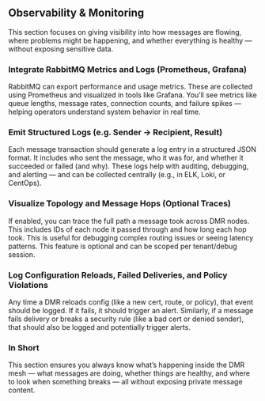 ## Observability & Monitoring

This section focuses on giving visibility into how messages are flowing, where problems might be happening, and whether everything is healthy — without exposing sensitive data.

### Integrate RabbitMQ Metrics and Logs (Prometheus, Grafana)

RabbitMQ can export performance and usage metrics. These are collected using Prometheus and visualized in tools like Grafana. You’ll see metrics like queue lengths, message rates, connection counts, and failure spikes — helping operators understand system behavior in real time.

### Emit Structured Logs (e.g. Sender → Recipient, Result)

Each message transaction should generate a log entry in a structured JSON format. It includes who sent the message, who it was for, and whether it succeeded or failed (and why). These logs help with auditing, debugging, and alerting — and can be collected centrally (e.g., in ELK, Loki, or CentOps).

### Visualize Topology and Message Hops (Optional Traces)

If enabled, you can trace the full path a message took across DMR nodes. This includes IDs of each node it passed through and how long each hop took. This is useful for debugging complex routing issues or seeing latency patterns. This feature is optional and can be scoped per tenant/debug session.

### Log Configuration Reloads, Failed Deliveries, and Policy Violations

Any time a DMR reloads config (like a new cert, route, or policy), that event should be logged. If it fails, it should trigger an alert. Similarly, if a message fails delivery or breaks a security rule (like a bad cert or denied sender), that should also be logged and potentially trigger alerts.

### In Short

This section ensures you always know what’s happening inside the DMR mesh — what messages are doing, whether things are healthy, and where to look when something breaks — all without exposing private message content.
